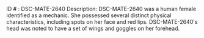 ID # : DSC-MATE-2640
Description: DSC-MATE-2640 was a human female identified as a mechanic. She possessed several distinct physical characteristics, including spots on her face and red lips. DSC-MATE-2640's head was noted to have a set of wings and goggles on her forehead.